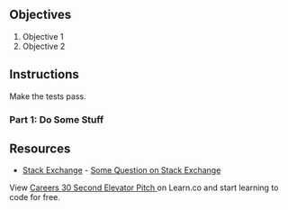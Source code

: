 ## Objectives

1. Objective 1
2. Objective 2

## Instructions

Make the tests pass.

### Part 1: Do Some Stuff

## Resources

* [Stack Exchange](http://www.stackexchange.com) - [Some Question on Stack Exchange](http://www.stackexchange.com/questions/123)

<p data-visibility='hidden'>View <a href='https://learn.co/lessons/careers-30-second-elevator-pitch'>Careers 30 Second Elevator Pitch </a> on Learn.co and start learning to code for free.</p>

